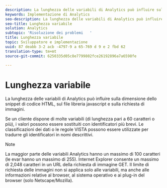 ```yaml
---
description: La lunghezza delle variabili di Analytics può influire sulla dimensione dello snippet di codice HTML, sul file libreria javascript e sulla richiesta di immagini.
keywords: Implementazione di Analytics
seo-description: La lunghezza delle variabili di Analytics può influire sulla dimensione dello snippet di codice HTML, sul file libreria javascript e sulla richiesta di immagini.
seo-title: Lunghezza variabile
solution: Analytics
subtopic: 'Risoluzione dei problemi   '
title: Lunghezza variabile
topic: Sviluppatore e implementazione
uuid: 87 deabb 3-2 acb -4797-9 a 65-769 d 9 e 2 fbd 62
translation-type: tm+mt
source-git-commit: 6250335d05c8e7799802fce26192896a7a6598fe

---
```



# Lunghezza variabile

La lunghezza delle variabili di Analytics può influire sulla dimensione dello snippet di codice HTML, sul file libreria javascript e sulla richiesta di immagini.

Se un cliente dispone di molte variabili (di lunghezza pari a 60 caratteri o più), i valori possono essere sostituiti con identificatori più brevi. Le classificazioni dei dati o le regole VISTA possono essere utilizzate per tradurre gli identificatori in nomi descrittivi.

>[!NOTE]
>
>La maggior parte delle variabili Analytics hanno un massimo di 100 caratteri (le evar hanno un massimo di 255). Internet Explorer consente un massimo di 2,048 caratteri in un URL della richiesta di immagine GET. Il limite di richiesta delle immagini non si applica solo alle variabili, ma anche alle informazioni relative al browser, al sistema operativo e ai plug-in del browser (solo Netscape/Mozilla).

